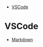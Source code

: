 - [VSCode](#orga301bbf)



<a id="orga301bbf"></a>

# VSCode

-   [Markdown](https://marketplace.visualstudio.com/items?itemName=yzhang.markdown-all-in-one)